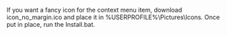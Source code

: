 If you want a fancy icon for the context menu item, download icon_no_margin.ico and place it in %USERPROFILE%\Pictures\Icons. Once put in place, run the Install.bat.
